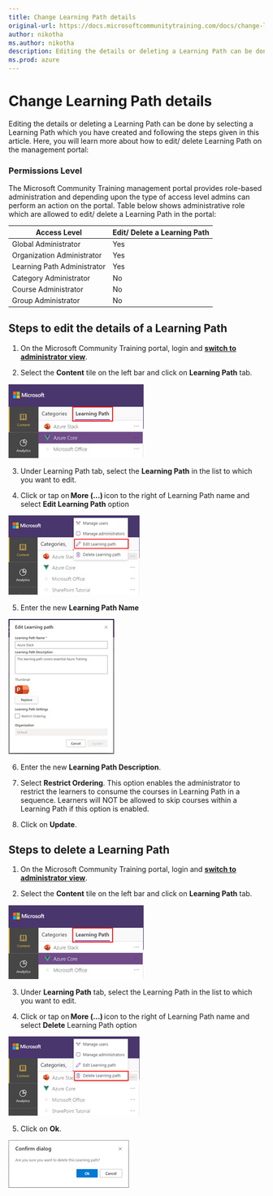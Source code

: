```yaml
---
title: Change Learning Path details
original-url: https://docs.microsoftcommunitytraining.com/docs/change-learning-path-details
author: nikotha
ms.author: nikotha
description: Editing the details or deleting a Learning Path can be done by selecting a Learning Path which you have created and folowing the steps given in this article.
ms.prod: azure
---
```


# Change Learning Path details

Editing the details or deleting a Learning Path can be done by selecting a Learning Path which you have created and following the steps given in this article.
Here, you will learn more about how to edit/ delete Learning Path on the management portal:
### Permissions Level 

The Microsoft Community Training management portal provides role-based administration and depending upon the type of access level admins can perform an action on the portal. Table below shows administrative role which are allowed to edit/ delete a Learning Path in the portal: 

| Access Level  | Edit/ Delete a Learning Path |
| --- | --- |
| Global Administrator | Yes |
| Organization Administrator | Yes |
| Learning Path Administrator | Yes |
| Category Administrator | No |
| Course Administrator | No |
| Group Administrator | No |

## Steps to edit the details of a Learning Path

1.	On the Microsoft Community Training portal, login and [**switch to administrator view**](https://microsoftindia.document360.io/docs/configure-platform#step-2--switch-to-administrator-view-of-the-portal).

2. Select the **Content** tile on the left bar and click on **Learning Path** tab.

![Click Learning Path from Content](../../../media/image%28388%29.png)

3. Under Learning Path tab, select the **Learning Path** in the list to which you want to edit.

4. Click or tap on **More (…)** icon to the right of Learning Path name and select **Edit Learning Path** option

![Edit Learning Path](../../../media/image%28409%29.png)

5. Enter the new **Learning Path Name**

![Learning Path Name](../../../media/image%28410%29.png)

6. Enter the new **Learning Path Description**.

8. Select **Restrict Ordering**. This option enables the administrator to restrict the learners to consume the courses in Learning Path in a sequence. Learners will NOT be allowed to skip courses within a Learning Path if this option is enabled.

10. Click on **Update**.

## Steps to delete a Learning Path

1.	On the Microsoft Community Training portal, login and [**switch to administrator view**](https://microsoftindia.document360.io/docs/configure-platform#step-2--switch-to-administrator-view-of-the-portal).

2. Select the **Content** tile on the left bar and click on **Learning Path** tab.

![Click Learning Path](../../../media/image%28388%29.png)

3. Under **Learning Path** tab, select the Learning Path in the list to which you want to edit.

4. Click or tap on **More (…)** icon to the right of Learning Path name and select **Delete** Learning Path option

![Delete Learning Path](../../../media/image%28411%29.png)

5. Click on **Ok**.

![Click OK](../../../media/image%28412%29.png)